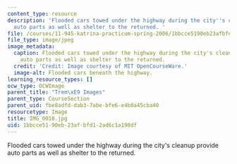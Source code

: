 ```yaml
---
content_type: resource
description: 'Flooded cars towed under the highway during the city''s cleanup provide
  auto parts as well as shelter to the returned. '
file: /courses/11-945-katrina-practicum-spring-2006/1bbcce5190eb23afbfd12ad6c1a198df_IMG_0010.jpg
file_type: image/jpeg
image_metadata:
  caption: Flooded cars towed under the highway during the city's cleanup provide
    auto parts as well as shelter to the returned.
  credit: 'Credit: Image courtesy of MIT OpenCourseWare.'
  image-alt: Flooded cars beneath the highway.
learning_resource_types: []
ocw_type: OCWImage
parent_title: "Trem\xE9 Images"
parent_type: CourseSection
parent_uid: fbe8adfd-dab3-7abe-bfe6-e4b0a45cba40
resourcetype: Image
title: IMG_0010.jpg
uid: 1bbcce51-90eb-23af-bfd1-2ad6c1a198df
---
```

Flooded cars towed under the highway during the city's cleanup provide auto parts as well as shelter to the returned. 

